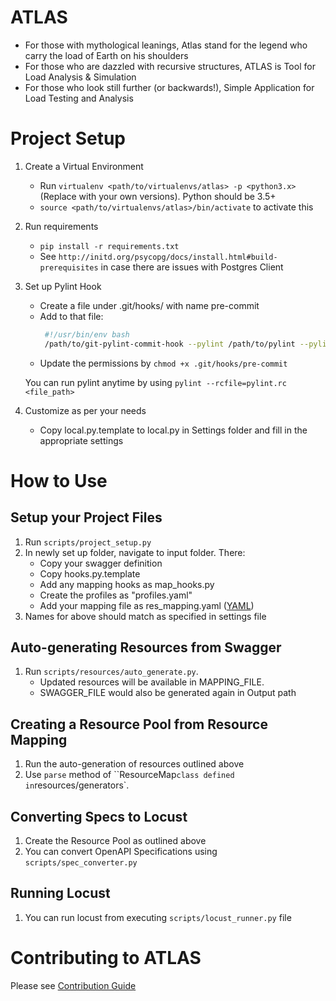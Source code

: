 ATLAS
=======

- For those with mythological leanings, Atlas stand for the legend who carry the load of Earth on his shoulders
- For those who are dazzled with recursive structures, ATLAS is Tool for Load Analysis & Simulation
- For those who look still further (or backwards!), Simple Application for Load Testing and Analysis


Project Setup
======

1. Create a Virtual Environment
    - Run `virtualenv <path/to/virtualenvs/atlas> -p <python3.x>`
     (Replace <variables> with your own versions). Python should be 3.5+
    - `source <path/to/virtualenvs/atlas>/bin/activate` to activate this

2. Run requirements
    - `pip install -r requirements.txt`
    - See `http://initd.org/psycopg/docs/install.html#build-prerequisites` in case there are issues with Postgres Client

3. Set up Pylint Hook
    - Create a file under .git/hooks/ with name pre-commit
    - Add to that file:
       ```bash
        #!/usr/bin/env bash
        /path/to/git-pylint-commit-hook --pylint /path/to/pylint --pylintrc pylint.rc
       ```
    - Update the permissions by `chmod +x .git/hooks/pre-commit`

    You can run pylint anytime by using `pylint --rcfile=pylint.rc <file_path>`

4. Customize as per your needs
    - Copy local.py.template to local.py in Settings folder and fill in the appropriate settings


How to Use
===========

Setup your Project Files
-------
1. Run `scripts/project_setup.py`
1. In newly set up folder, navigate to input folder. There:
    - Copy your swagger definition
    - Copy hooks.py.template
    - Add any mapping hooks as map_hooks.py
    - Create the profiles as "profiles.yaml"
    - Add your mapping file as res_mapping.yaml ([YAML](docs/yaml.md))
1. Names for above should match as specified in settings file

Auto-generating Resources from Swagger
------
1. Run `scripts/resources/auto_generate.py`.
    - Updated resources will be available in MAPPING_FILE.
    - SWAGGER_FILE would also be generated again in Output path

Creating a Resource Pool from Resource Mapping
-----
1. Run the auto-generation of resources outlined above
1. Use `parse` method of ``ResourceMap` class defined in `resources/generators`.

Converting Specs to Locust
------
1. Create the Resource Pool as outlined above
1. You can convert OpenAPI Specifications using `scripts/spec_converter.py`

Running Locust
------
1. You can run locust from executing `scripts/locust_runner.py` file


Contributing to ATLAS
=========

Please see [Contribution Guide](docs/Contributing.md)
